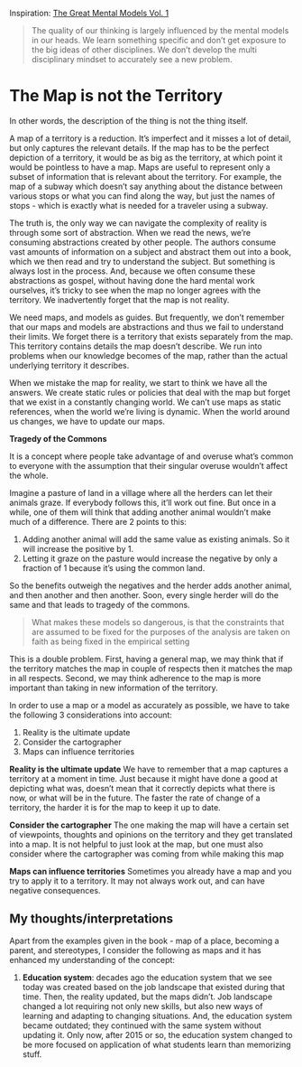 Inspiration: [The Great Mental Models Vol. 1](https://www.amazon.com/Great-Mental-Models-Thinking-Concepts-ebook/dp/B07P79P8ST)

> The quality of our thinking is largely influenced by the mental models in our heads. We learn something specific and don&rsquo;t get exposure to the big ideas of other disciplines. We don&rsquo;t develop the multi disciplinary mindset to accurately see a new problem.


# The Map is not the Territory

In other words, the description of the thing is not the thing itself.

A map of a territory is a reduction. It&rsquo;s imperfect and it misses a lot of detail, but only captures the relevant details. If the map has to be the perfect depiction of a territory, it would be as big as the territory, at which point it would be pointless to have a map. Maps are useful to represent only a subset of information that is relevant about the territory. For example, the map of a subway which doesn&rsquo;t say anything about the distance between various stops or what you can find along the way, but just the names of stops - which is exactly what is needed for a traveler using a subway.

The truth is, the only way we can navigate the complexity of reality is through some sort of abstraction. When we read the news, we&rsquo;re consuming abstractions created by other people. The authors consume vast amounts of information on a subject and abstract them out into a book, which we then read and try to understand the subject. But something is always lost in the process. And, because we often consume these abstractions as gospel, without having done the hard mental work ourselves, it&rsquo;s tricky to see when the map no longer agrees with the territory. We inadvertently forget that the map is not reality.

We need maps, and models as guides. But frequently, we don&rsquo;t remember that our maps and models are abstractions and thus we fail to understand their limits. We forget there is a territory that exists separately from the map. This territory contains details the map doesn&rsquo;t describe. We run into problems when our knowledge becomes of the map, rather than the actual underlying territory it describes.

When we mistake the map for reality, we start to think we have all the answers. We create static rules or policies that deal with the map but forget that we exist in a constantly changing world. We can&rsquo;t use maps as static references, when the world we&rsquo;re living is dynamic. When the world around us changes, we have to update our maps.

**Tragedy of the Commons**

It is a concept where people take advantage of and overuse what&rsquo;s common to everyone with the assumption that their singular overuse wouldn&rsquo;t affect the whole.

Imagine a pasture of land in a village where all the herders can let their animals graze. If everybody follows this, it&rsquo;ll work out fine. But once in a while, one of them will think that adding another animal wouldn&rsquo;t make much of a difference. There are 2 points to this:

1.  Adding another animal will add the same value as existing animals. So it will increase the positive by 1.
2.  Letting it graze on the pasture would increase the negative by only a fraction of 1 because it&rsquo;s using the common land.

So the benefits outweigh the negatives and the herder adds another animal, and then another and then another. Soon, every single herder will do the same and that leads to tragedy of the commons.

> What makes these models so dangerous, is that the constraints that are assumed to be fixed for the purposes of the analysis are taken on faith as being fixed in the empirical setting

This is a double problem. First, having a general map, we may think that if the territory matches the map in couple of respects then it matches the map in all respects. Second, we may think adherence to the map is more important than taking in new information of the territory.

In order to use a map or a model as accurately as possible, we have to take the following 3 considerations into account:

1.  Reality is the ultimate update
2.  Consider the cartographer
3.  Maps can influence territories

**Reality is the ultimate update**
We have to remember that a map captures a territory at a moment in time. Just because it might have done a good at depicting what was, doesn&rsquo;t mean that it correctly depicts what there is now, or what will be in the future. The faster the rate of change of a territory, the harder it is for the map to keep it up to date.

**Consider the cartographer**
The one making the map will have a certain set of viewpoints, thoughts and opinions on the territory and they get translated into a map. It is not helpful to just look at the map, but one must also consider where the cartographer was coming from while making this map

**Maps can influence territories**
Sometimes you already have a map and you try to apply it to a territory. It may not always work out, and can have negative consequences. 


## My thoughts/interpretations

Apart from the examples given in the book - map of a place, becoming a parent, and stereotypes, I consider the following as maps and it has enhanced my understanding of the concept:

1.  **Education system**: decades ago the education system that we see today was created based on the job landscape that existed during that time. Then, the reality updated, but the maps didn&rsquo;t. Job landscape changed a lot requiring not only new skills, but also new ways of learning and adapting to changing situations. And, the education system became outdated; they continued with the same system without updating it. Only now, after 2015 or so, the education system changed to be more focused on application of what students learn than memorizing stuff.

